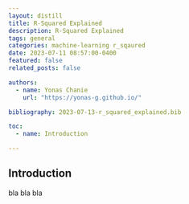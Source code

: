 ```yaml
---
layout: distill
title: R-Squared Explained
description: R-Squared Explained
tags: general
categories: machine-learning r_sqaured
date: 2023-07-11 08:57:00-0400
featured: false
related_posts: false

authors:
  - name: Yonas Chanie
    url: "https://yonas-g.github.io/"

bibliography: 2023-07-13-r_squared_explained.bib

toc:
  - name: Introduction

---
```


## Introduction
bla bla bla